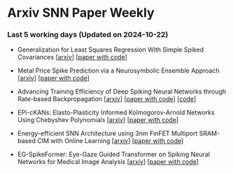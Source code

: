 # Arxiv SNN Paper Weekly


 ### **Last 5 working days (Updated on 2024-10-22)** 


- Generalization for Least Squares Regression With Simple Spiked Covariances [[arxiv](https://arxiv.org/abs/2410.13991)] [[paper with code](https://paperswithcode.com/paper/generalization-for-least-squares-regression)]

- Metal Price Spike Prediction via a Neurosymbolic Ensemble Approach [[arxiv](https://arxiv.org/abs/2410.12785)] [[paper with code](https://paperswithcode.com/paper/metal-price-spike-prediction-via-a)]

- Advancing Training Efficiency of Deep Spiking Neural Networks through Rate-based Backpropagation [[arxiv](https://arxiv.org/abs/2410.11488)] [[paper with code](https://paperswithcode.com/paper/advancing-training-efficiency-of-deep-spiking)] [[code](https://github.com/tab-ct/rate-based-backpropagation)]

- EPi-cKANs: Elasto-Plasticity Informed Kolmogorov-Arnold Networks Using Chebyshev Polynomials [[arxiv](https://arxiv.org/abs/2410.10897)] [[paper with code](https://paperswithcode.com/paper/epi-ckans-elasto-plasticity-informed)]

- Energy-efficient SNN Architecture using 3nm FinFET Multiport SRAM-based CIM with Online Learning [[arxiv](https://arxiv.org/abs/2410.09130)] [[paper with code](https://paperswithcode.com/paper/energy-efficient-snn-architecture-using-3nm)]

- EG-SpikeFormer: Eye-Gaze Guided Transformer on Spiking Neural Networks for Medical Image Analysis [[arxiv](https://arxiv.org/abs/2410.09674)] [[paper with code](https://paperswithcode.com/paper/eg-spikeformer-eye-gaze-guided-transformer-on)]

